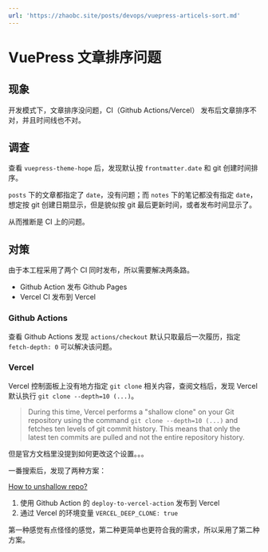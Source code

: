 ```yaml
---
url: 'https://zhaobc.site/posts/devops/vuepress-articels-sort.md'
---
```

# VuePress 文章排序问题

## 现象

开发模式下，文章排序没问题，CI（Github Actions/Vercel） 发布后文章排序不对，并且时间线也不对。

## 调查

查看 `vuepress-theme-hope` 后，发现默认按 `frontmatter.date` 和 git 创建时间排序。

`posts` 下的文章都指定了 `date`，没有问题；而 `notes` 下的笔记都没有指定 `date`，想定按 git 创建日期显示，但是貌似按 git 最后更新时间，或者发布时间显示了。

从而推断是 CI 上的问题。

## 对策

由于本工程采用了两个 CI 同时发布，所以需要解决两条路。

* Github Action 发布 Github Pages
* Vercel CI 发布到 Vercel

### Github Actions

查看 Github Actions 发现 `actions/checkout` 默认只取最后一次履历，指定 `fetch-depth: 0` 可以解决该问题。

### Vercel

Vercel 控制面板上没有地方指定 `git clone` 相关内容，查阅文档后，发现 Vercel 默认执行 `git clone --depth=10 (...)`。

> During this time, Vercel performs a "shallow clone" on your Git repository using the command `git clone --depth=10 (...)` and fetches ten levels of git commit history. This means that only the latest ten commits are pulled and not the entire repository history.

但是官方文档里没提到如何更改这个设置。。。

一番搜索后，发现了两种方案：

[How to unshallow repo?](https://github.com/vercel/vercel/discussions/5737)

1. 使用 Github Action 的 `deploy-to-vercel-action` 发布到 Vercel
2. 通过 Vercel 的环境变量 `VERCEL_DEEP_CLONE: true`

第一种感觉有点怪怪的感觉，第二种更简单也更符合我的需求，所以采用了第二种方案。

